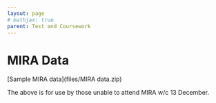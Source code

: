 ```yaml
---
layout: page
# mathjax: true
parent: Test and Coursework
---
```


# MIRA Data

[Sample MIRA data](files/MIRA data.zip)

The above is for use by those unable to attend MIRA w/c 13 December.

